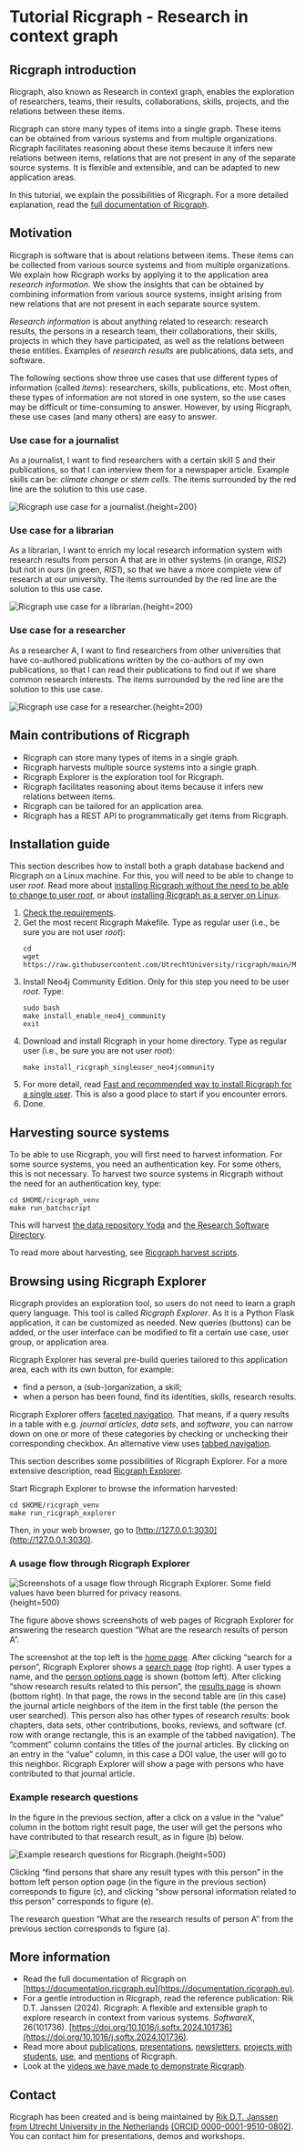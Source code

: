 # Tutorial Ricgraph - Research in context graph

## Ricgraph introduction

Ricgraph, also known as Research in context graph, enables the exploration of researchers,
teams, their results,
collaborations, skills, projects, and the relations between these items.

Ricgraph can store many types of items into a single graph.
These items can be obtained from various systems and from
multiple organizations. Ricgraph facilitates reasoning about these
items because it infers new relations between items,
relations that are not present in any of the separate source systems.
It is flexible and extensible, and can be
adapted to new application areas.

In this tutorial, we explain the possibilities of Ricgraph.
For a more detailed explanation, read the 
[full documentation of Ricgraph](../README.md#ricgraph---research-in-context-graph).

## Motivation

Ricgraph is software that is about
relations between items. These items can be collected from various source
systems and from multiple organizations. We
explain how Ricgraph works by applying it to the application area
*research information*. We show the insights that can be
obtained by combining information from various source systems,
insight arising from new relations that are not present
in each separate source system.

*Research information* is about anything related to research: research
results, the persons in a research team, their
collaborations, their skills, projects in which they have
participated, as well as the relations between these entities.
Examples of *research results* are publications, data sets, and software.

The following sections show three use cases 
that use different types of information (called *items*):
researchers, skills, publications,
etc. Most often, these types of information are not stored in
one system, so the use cases may be difficult or
time-consuming to answer. However, by using Ricgraph, these
use cases (and many others) are easy to answer.

### Use case for a journalist
As a journalist, I want to find researchers with a certain skill S and their publications, 
so that I can interview them for a newspaper article. 
Example skills can be: *climate change* or *stem cells*.
The items surrounded by the red line are the solution to this use case.

<!-- the '{height=...}' in the lines below to include a figure are necessary for 
the documentation generated with Quarto, a.o. for the documentation website.
On GitHub, it will unfortunately show this text.
-->

![Ricgraph use case for a journalist.](images/journalist-use-case.jpg){height=200}

### Use case for a librarian
As a librarian, I want to enrich my local research information system with research results 
from person A that are in other systems (in orange, *RIS2*) but not in 
ours (in green, *RIS1*), so that we have a more complete view of research at our university. 
The items surrounded by the red line are the solution to this use case.

![Ricgraph use case for a librarian.](images/librarian-use-case.jpg){height=200}

### Use case for a researcher
As a researcher A, I want to find researchers from other universities that have 
co-authored publications written by the co-authors of my own publications, 
so that I can read their publications to find out if we share common research interests.
The items surrounded by the red line are the solution to this use case.

![Ricgraph use case for a researcher.](images/researcher-use-case.jpg){height=200}


## Main contributions of Ricgraph

* Ricgraph can store many types of items in a single graph.
* Ricgraph harvests multiple source systems into a single graph.
* Ricgraph Explorer is the exploration tool for Ricgraph.
* Ricgraph facilitates reasoning about items because it infers new relations between items.
* Ricgraph can be tailored for an application area.
* Ricgraph has a REST API to programmatically get items from Ricgraph.


## Installation guide

This section describes how to install both a graph database backend
and Ricgraph on a Linux machine. 
For this, you will need to be able to change to user *root*.
Read more about [installing Ricgraph without the need to be able to change to user
*root*](ricgraph_install_configure.md#fast-and-recommended-way-to-install-ricgraph-for-a-single-user),
or about [installing Ricgraph as a server on 
Linux](ricgraph_as_server.md#fast-and-recommended-way-to-install-ricgraph-as-a-server).

1. [Check the requirements](ricgraph_install_configure.md#requirements-for-ricgraph).
1. Get the most recent Ricgraph Makefile.
   Type as regular user (i.e., be sure you are not user *root*):
   ```
   cd
   wget https://raw.githubusercontent.com/UtrechtUniversity/ricgraph/main/Makefile
   ```
1. Install Neo4j Community Edition. Only for this step you need to be user *root*.
   Type:
   ```
   sudo bash
   make install_enable_neo4j_community
   exit
   ```
1. Download and install Ricgraph in your home directory.
   Type as regular user (i.e., be sure you are not user *root*):
   ```
   make install_ricgraph_singleuser_neo4jcommunity
   ```
1. For more detail, read 
   [Fast and recommended way to install Ricgraph for a single 
   user](ricgraph_install_configure.md#fast-and-recommended-way-to-install-ricgraph-for-a-single-user).
   This is also a good place to start if you encounter errors.
1. Done.

## Harvesting source systems
To be able to use Ricgraph, you will first need to harvest information.
For some source systems, you need an authentication key. For some others, this is not
necessary. To harvest two source systems in Ricgraph without the need for an
authentication key, type:

   ```
   cd $HOME/ricgraph_venv
   make run_batchscript
   ```
   This will harvest
   [the data repository Yoda](https://www.uu.nl/en/research/yoda) and
   [the Research Software Directory](https://research-software-directory.org).

   To read more about harvesting,
   see [Ricgraph harvest scripts](ricgraph_harvest_scripts.md#ricgraph-harvest-scripts).


## Browsing using Ricgraph Explorer
Ricgraph provides an exploration tool, so users do
not need to learn a graph query language. This tool is called
_Ricgraph Explorer_.
As it is a Python Flask application, it can be customized as needed.
New queries (buttons) can be added,
or the user interface can
be modified to fit a certain use case, user group, or application area.

Ricgraph Explorer
has several pre-build queries tailored to this application area,
each with its own button, for example:

* find a person, a (sub-)organization, a skill;
* when a person has been found, find its identities, skills, research results.

Ricgraph Explorer offers
[faceted navigation](https://en.wikipedia.org/wiki/Faceted_search).
That means, if a query results in a table with e.g. *journal articles*, *data sets*,
and *software*, you can narrow down on one or more of these categories by
checking or unchecking their corresponding checkbox.
An alternative view
uses [tabbed navigation](https://en.wikipedia.org/wiki/Tab_(interface)).

This section describes some possibilities of Ricgraph Explorer. 
For a more extensive description, read
[Ricgraph Explorer](ricgraph_explorer.md#ricgraph-explorer).

Start Ricgraph Explorer to browse the information harvested:

   ```
   cd $HOME/ricgraph_venv
   make run_ricgraph_explorer
   ```
   Then, in your web browser, go to
   [http://127.0.0.1:3030](http://127.0.0.1:3030).


###  A usage flow through Ricgraph Explorer

![Screenshots of a usage flow through Ricgraph Explorer.
Some field values have been blurred for privacy
reasons.](images/ricgraph-explorer-showing-research-results-person.jpg){height=500}

The figure above shows screenshots of web pages of Ricgraph Explorer for
answering the research question “What are the research results of
person A”.

The screenshot at the top left is the [home page](ricgraph_explorer.md#home-page).
After clicking “search for a person”,
Ricgraph Explorer shows a [search page](ricgraph_explorer.md#search-page) (top right).
A user types a name, and the
[person options page](ricgraph_explorer.md#person-options-page) is shown (bottom
left). After clicking “show research results related to this person”, the
[results page](ricgraph_explorer.md#results-page) is shown (bottom right). In that
page, the rows in the second table are (in this case) the journal article neighbors of
the item in the first table (the
person the user searched). This person also has other types of research results:
book chapters, data sets, other
contributions, books, reviews, and software (cf. row with orange rectangle, this is an
example of the tabbed navigation). The “comment” column contains the titles of
the journal articles. By clicking on an entry in the “value” column, in this case a
DOI value, the user will go to this
neighbor. Ricgraph Explorer will show a page with persons who have contributed to
that journal article.

### Example research questions

In the figure in the previous section,
after a click on a value in the “value” column in the bottom right result
page, the user will get the persons who have contributed to that research
result, as in figure (b) below.

![Example research questions for Ricgraph.](images/examples-of-research-questions-general.jpg){height=500}

Clicking “find
persons that share any result types with this person” in the bottom left
person option page (in the figure in the previous section) corresponds to figure (c),
and clicking “show personal information related to this person” corresponds to figure (e).

The research question “What are the research results of person A” from
the previous section corresponds to figure (a).


## More information

* Read the full documentation of Ricgraph on 
  [https://documentation.ricgraph.eu](https://documentation.ricgraph.eu).
* For a gentle introduction in Ricgraph, read the reference publication:
  Rik D.T. Janssen (2024). Ricgraph: A flexible and extensible graph to explore research in
  context from various systems. *SoftwareX*, 26(101736).
  [https://doi.org/10.1016/j.softx.2024.101736](https://doi.org/10.1016/j.softx.2024.101736).
* Read more about
  [publications](ricgraph_pubs_pres_news_use_ment.md#ricgraph-publications),
  [presentations](ricgraph_pubs_pres_news_use_ment.md#ricgraph-presentations),
  [newsletters](ricgraph_pubs_pres_news_use_ment.md#ricgraph-newsletters),
  [projects with students](ricgraph_pubs_pres_news_use_ment.md#ricgraph-projects-with-students),
  [use](ricgraph_pubs_pres_news_use_ment.md#ricgraph-use), and
  [mentions](ricgraph_pubs_pres_news_use_ment.md#ricgraph-mentions)
  of Ricgraph.
* Look at the [videos we have made to demonstrate Ricgraph](ricgraph_example_use_videos.md#ricgraph-videos).

## Contact
Ricgraph has been created and is being maintained by
[Rik D.T. Janssen from Utrecht University in the Netherlands](https://www.uu.nl/staff/DTJanssen)
[(ORCID 0000-0001-9510-0802)](https://orcid.org/0000-0001-9510-0802).
You can contact him for presentations, demos and workshops.
